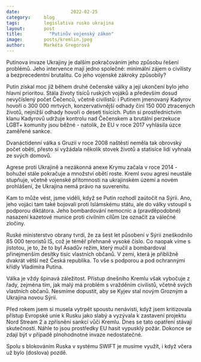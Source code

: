 ```yaml
---
date:					2022-02-25
category:     blog
tags:         legislativa rusko ukrajina
layout:       post
title:       	"Putinův vojenský zákon"
image:        posts/kremlin.jpeg
author:       Markéta Gregorová
---
```


Putinova invaze Ukrajiny je dalším pokračováním jeho způsobu řešení problémů. Jeho intervence mají jedno společné: minimální zájem o civilisty a bezprecedentní brutalitu. Co jeho vojenské zákroky způsobily?

Putin získal moc již během druhé čečenské války a její ukončení bylo jeho hlavní prioritou. Stála životy tisíců ruských vojáků a především dosud nevyčíslený počet Čečenců, včetně civilistů: i Putinem jmenovaný Kadyrov hovoří o 300 000 mrtvých, konzervativnější odhady činí 150 000 ztracených životů, nejnižší odhady hovoří o deseti tisících. Putin si prostřednictvím klanu Kadyrovů udržuje kontrolu nad Čečenskem a brutální perzekuce LGBT+ komunity jsou běžné - natolik, že EU v roce 2017 vyhlásila úzce zaměřené sankce.

Dvanáctidenní válka s Gruzií v roce 2008 naštěstí neměla tak obrovský počet obětí, přesto si vyžádala několik stovek životů a statisíce lidí vyhnala ze svých domovů.

Agrese proti Ukrajině a nezákonná anexe Krymu začala v roce 2014 - bohužel stále pokračuje a množství obětí roste. Kreml svou agresi neustále stupňuje, včetně vojenské přítomnosti na ukrajinském území a novém prohlášení, že Ukrajina nemá právo na suverenitu.

Kam to může vést, jsme viděli, když se Putin rozhodl zaútočit na Sýrii. Ano, jeho vojáci tam také bojovali proti Islámskému státu, ale do války vstoupil s podporou diktátora. Jeho bombardování nemocnic a (pravděpodobné) nasazení kazetové munice proti civilním cílům lze označit za válečné zločiny.

Ruské ministerstvo obrany tvrdí, že za šest let působení v Sýrii zneškodnilo 85 000 teroristů IS, což je téměř přehnaně vysoké číslo. Co naopak víme s jistotou, je to, že to byl Asadův režim, který mučil a bombardoval přinejmenším desítky tisíc vlastních občanů. V zemi, která je přibližně dvakrát větší než Česká republika. To vše s podporou a pod ochrannými křídly Vladimíra Putina.

Válka je vždy špinavá záležitost. Přístup dnešního Kremlu však vybočuje z řady, zejména tím, jak malý má problém s vražděním civilistů, včetně svých vlastních občanů. Nesmíme dopustit, aby se Kyjev stal novým Grozným a Ukrajina novou Sýrií.

Před rokem jsem si musela vytrpět spoustu nenávisti, když jsem kritizovala přístup Evropské unie k Rusku jako slabý a vyzývala k zastavení projektu Nord Stream 2 a zpřísnění sankcí vůči Kremlu. Dnes se tato opatření stávají skutečností. Náhle to jsou prostředky EU hasit vypusklý požár. Dokonce se zdají být v případě plnohodnotné invaze nedostatečné.

Spolu s blokováním Ruska v systému SWIFT je musíme využít, i když včera už bylo (doslova) pozdě.
